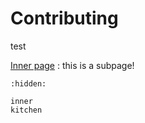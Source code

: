 # Contributing

test

[Inner page](./inner)
: this is a subpage!

```{toctree}
:hidden:

inner
kitchen
```